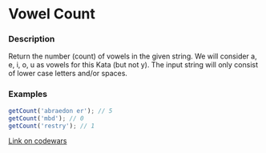 # Vowel Count

### Description

Return the number (count) of vowels in the given string.
We will consider a, e, i, o, u as vowels for this Kata (but not y).
The input string will only consist of lower case letters and/or spaces.

### Examples

```javascript
getCount('abraedon er'); // 5
getCount('mbd'); // 0
getCount('restry'); // 1
```

[Link on codewars](https://www.codewars.com/kata/vowel-count)